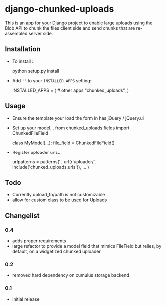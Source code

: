 # django-chunked-uploads

This is an app for your Django project to enable large uploads using the Blob API to chunk the files client side and send chunks that are re-assembled server side.

## Installation

* To install ::

    python setup.py install

* Add ``''`` to your ``INSTALLED_APPS`` setting::

    INSTALLED_APPS = (
        # other apps
        "chunked_uploads",
    )

## Usage

* Ensure the template your load the form in has jQuery / jQuery.ui

    <script src="//ajax.googleapis.com/ajax/libs/jquery/2.0.0/jquery.min.js"></script>
    <script src="//ajax.googleapis.com/ajax/libs/jqueryui/1.10.3/jquery-ui.min.js"></script>

* Set up your model...
    from chunked_uploads.fields import ChunkedFileField

    class MyModel(...):
        file_field = ChunkedFileField()

* Register uploader urls...

    urlpatterns = patterns('',
        url(r'uploader/', include('chunked_uploads.urls')),
        ...
    )


## Todo
* Currently upload\_to/path is not customizable
* allow for custom class to be used for Uploads 


## Changelist

### 0.4
* adds proper requirements
* large refactor to provide a model field that mimics FileField but relies, by default, on a widgetized chunked uploader

### 0.2
* removed hard dependency on cumulus storage backend

### 0.1
* initial release

